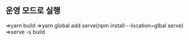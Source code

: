 ## 운영 모드로 실행
=>yarn build
=>yarn global add serve(npm install --location=glbal serve)
=>serve -s build